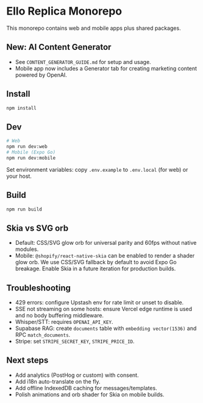 # Ello Replica Monorepo

This monorepo contains web and mobile apps plus shared packages.

## New: AI Content Generator
- See `CONTENT_GENERATOR_GUIDE.md` for setup and usage.
- Mobile app now includes a Generator tab for creating marketing content powered by OpenAI.

## Install

```bash
npm install
```

## Dev

```bash
# Web
npm run dev:web
# Mobile (Expo Go)
npm run dev:mobile
```

Set environment variables: copy `.env.example` to `.env.local` (for web) or your host.

## Build

```bash
npm run build
```

## Skia vs SVG orb
- Default: CSS/SVG glow orb for universal parity and 60fps without native modules.
- Mobile: `@shopify/react-native-skia` can be enabled to render a shader glow orb. We use CSS/SVG fallback by default to avoid Expo Go breakage. Enable Skia in a future iteration for production builds.

## Troubleshooting
- 429 errors: configure Upstash env for rate limit or unset to disable.
- SSE not streaming on some hosts: ensure Vercel edge runtime is used and no body buffering middleware.
- Whisper/STT: requires `OPENAI_API_KEY`.
- Supabase RAG: create `documents` table with `embedding vector(1536)` and RPC `match_documents`.
- Stripe: set `STRIPE_SECRET_KEY`, `STRIPE_PRICE_ID`.

## Next steps
- Add analytics (PostHog or custom) with consent.
- Add i18n auto-translate on the fly.
- Add offline IndexedDB caching for messages/templates.
- Polish animations and orb shader for Skia on mobile builds.